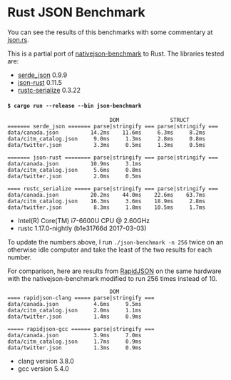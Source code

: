 # Rust JSON Benchmark

You can see the results of this benchmarks with some commentary at [json.rs](http://json.rs).

This is a partial port of
[nativejson-benchmark](https://github.com/miloyip/nativejson-benchmark)
to Rust. The libraries tested are:

- [serde\_json](https://github.com/serde-rs/json) 0.9.9
- [json-rust](https://github.com/maciejhirsz/json-rust) 0.11.5
- [rustc-serialize](https://github.com/rust-lang-nursery/rustc-serialize) 0.3.22

#### `$ cargo run --release --bin json-benchmark`

```
                                DOM                STRUCT
======= serde_json ======= parse|stringify === parse|stringify ===
data/canada.json          14.2ms    11.6ms     6.3ms     8.2ms
data/citm_catalog.json     9.0ms     1.3ms     2.8ms     0.8ms
data/twitter.json          3.3ms     0.5ms     1.3ms     0.5ms

======= json-rust ======== parse|stringify === parse|stringify ===
data/canada.json          10.9ms     3.1ms
data/citm_catalog.json     5.6ms     0.8ms
data/twitter.json          2.0ms     0.5ms

==== rustc_serialize ===== parse|stringify === parse|stringify ===
data/canada.json          20.2ms    44.0ms    22.6ms    63.7ms
data/citm_catalog.json    16.3ms     3.6ms    18.9ms     2.8ms
data/twitter.json          8.3ms     1.8ms    10.5ms     1.7ms
```

- Intel(R) Core(TM) i7-6600U CPU @ 2.60GHz
- rustc 1.17.0-nightly (b1e31766d 2017-03-03)

To update the numbers above, I run `./json-benchmark -n 256` twice on an
otherwise idle computer and take the least of the two results for each number.

For comparison, here are results from
[RapidJSON](https://github.com/miloyip/rapidjson) on the same hardware with the
nativejson-benchmark modified to run 256 times instead of 10.

```
                                DOM
==== rapidjson-clang ===== parse|stringify ===
data/canada.json           4.6ms     9.5ms
data/citm_catalog.json     2.0ms     1.1ms
data/twitter.json          1.4ms     0.9ms

===== rapidjson-gcc ====== parse|stringify ===
data/canada.json           3.9ms     7.0ms
data/citm_catalog.json     1.7ms     0.9ms
data/twitter.json          1.3ms     0.9ms
```

- clang version 3.8.0
- gcc version 5.4.0
